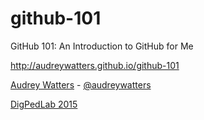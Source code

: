 # github-101

GitHub 101: An Introduction to GitHub for Me

http://audreywatters.github.io/github-101

<a href="http://audreywatters.com">Audrey Watters</a> - <a href="http://twitter.com/audreywatters">@audreywatters</a>

<a href="http://www.digitalpedagogylab.com/">DigPedLab 2015</a>
